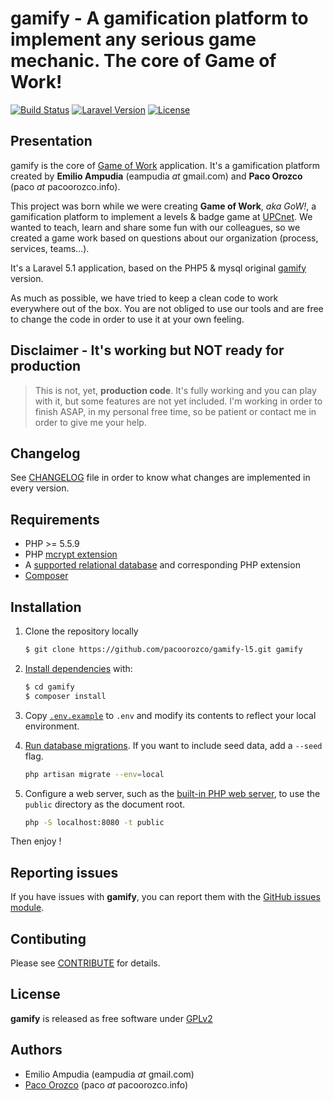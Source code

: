 # gamify - A gamification platform to implement any serious game mechanic. The core of Game of Work!

[![Build Status](https://img.shields.io/scrutinizer/g/pacoorozco/gamify-l5.svg)](https://scrutinizer-ci.com/g/pacoorozco/gamify-l5/)
[![Laravel Version](https://img.shields.io/badge/Laravel-5.1-orange.svg)](https://laravel.com/docs/5.1)
[![License](https://img.shields.io/github/license/pacoorozco/gamify-l5.svg)](https://github.com/pacoorozco/gamify-l5/blob/master/LICENSE)

## Presentation

gamify is the core of [Game of Work](https://gow.upcnet.es) application. It's a gamification platform created by **Emilio Ampudia** (eampudia _at_ gmail.com) and **Paco Orozco** (paco _at_ pacoorozco.info). 

This project was born while we were creating **Game of Work**, _aka GoW!_, a gamification platform to implement a levels & badge game at [UPCnet](http://www.upcnet.es). We wanted to teach, learn and share some fun with our colleagues, so we created a game work based on questions about our organization (process, services, teams...).

It's a Laravel 5.1 application, based on the PHP5 & mysql original [gamify](https://github.com/pacoorozco/gamify) version.

As much as possible, we have tried to keep a clean code to work everywhere out of the box. You are not obliged to use our tools and are free to change the code in order to use it at your own feeling.

## Disclaimer - It's working but NOT ready for production

> This is not, yet, **production code**. It's fully working and you can play with it, but some features are not yet included. I'm working in order to finish ASAP, in my personal free time, so be patient or contact me in order to give me your help.

## Changelog

See [CHANGELOG](https://github.com/pacoorozco/gamify-l5/blob/master/CHANGELOG) file in order to know what changes are implemented in every version.

## Requirements

* PHP >= 5.5.9
* PHP [mcrypt extension](http://php.net/manual/en/book.mcrypt.php)
* A [supported relational database](http://laravel.com/docs/5.0/database#introduction) and corresponding PHP extension
* [Composer](https://getcomposer.org/download/)

## Installation

1. Clone the repository locally

    ```bash
    $ git clone https://github.com/pacoorozco/gamify-l5.git gamify
    ```

2. [Install dependencies](https://getcomposer.org/doc/01-basic-usage.md#installing-dependencies) with: 

    ```bash
    $ cd gamify
    $ composer install
    ```

3. Copy [`.env.example`](https://github.com/pacoorozco/gamify-l5/blob/master/.env.example) to `.env` and modify its contents to reflect your local environment.
4. [Run database migrations](http://laravel.com/docs/5.0/migrations#running-migrations). If you want to include seed data, add a `--seed` flag.

    ```bash
    php artisan migrate --env=local
    ```
5. Configure a web server, such as the [built-in PHP web server](http://php.net/manual/en/features.commandline.webserver.php), to use the `public` directory as the document root.

	```bash
    php -S localhost:8080 -t public
    ```

Then enjoy !

## Reporting issues

If you have issues with **gamify**, you can report them with the [GitHub issues module](https://github.com/pacoorozco/gamify/issues).

## Contibuting

Please see [CONTRIBUTE](https://github.com/pacoorozco/gamify-l5/blob/master/CONTRIBUTE.md) for details.

## License

**gamify** is released as free software under [GPLv2](http://www.gnu.org/licenses/gpl-2.0.html)

## Authors

* Emilio Ampudia (eampudia _at_ gmail.com)
* [Paco Orozco](http://pacoorozco.info) (paco _at_ pacoorozco.info)
